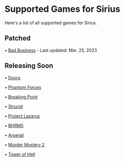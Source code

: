 # Supported Games for Sirius

Here's a list of all supported games for Sirius.

## Patched

• [Bad Business](https://www.roblox.com/games/3233893879) - Last updated: Mar. 25, 2023

## Releasing Soon

• [Doors](https://www.roblox.com/games/6516141723)

• [Phantom Forces](https://www.roblox.com/games/292439477)

• [Breaking Point](https://www.roblox.com/games/648362523/Breaking-Point)

• [Strucid](https://www.roblox.com/games/2377868063/Strucid)

• [Project Lazarus](https://www.roblox.com/games/443406476/Project-Lazarus-ZOMBIES)

• [BHRM5](https://www.roblox.com/games/2916899287/Blackhawk-Rescue-Mission-5)

• [Arsenal](https://www.roblox.com/games/286090429)

• [Murder Mystery 2](https://www.roblox.com/games/142823291)
 
• [Tower of Hell](https://www.roblox.com/games/1962086868)
